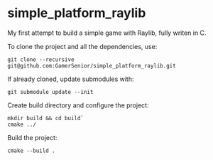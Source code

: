# simple_platform_raylib
My first attempt to build a simple game with Raylib, fully writen in C.

To clone the project and all the dependencies, use:

`git clone --recursive git@github.com:GamerSenior/simple_platform_raylib.git`

If already cloned, update submodules with:

`git submodule update --init`

Create build directory and configure the project:

```
mkdir build && cd build`
cmake ../
```

Build the project:

`cmake --build .`
